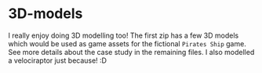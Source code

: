 # 3D-models

I really enjoy doing 3D modelling too! The first zip has a few 3D models which would be used as game assets for the fictional `Pirates Ship` game. 
See more details about the case study in the remaining files. 
I also modelled a velociraptor just because! :D
